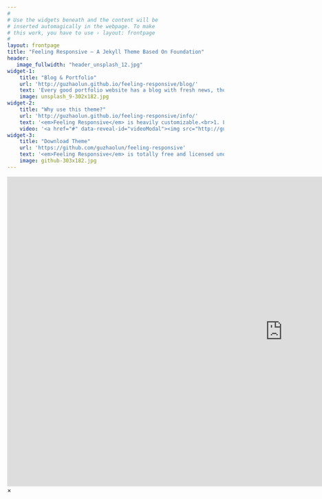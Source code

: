 ```yaml
---
#
# Use the widgets beneath and the content will be
# inserted automagically in the webpage. To make
# this work, you have to use › layout: frontpage
#
layout: frontpage
title: "Feeling Responsive – A Jekyll Theme Based On Foundation"
header:
   image_fullwidth: "header_unsplash_12.jpg"
widget-1:
    title: "Blog & Portfolio"
    url: 'http://guzhaolun.github.io/feeling-responsive/blog/'
    text: 'Every good portfolio website has a blog with fresh news, thoughts and develop&shy;ments of your activities. <em>Feeling Responsive</em> offers you a fully functional blog with an archive page to give readers a quick overview of all your posts.'
    image: unsplash_9-302x182.jpg
widget-2:
    title: "Why use this theme?"
    url: 'http://guzhaolun.github.io/feeling-responsive/info/'
    text: '<em>Feeling Responsive</em> is heavily customizable.<br>1. Language-Support :)<br>2. Optimized for speed and it&#39;s responsive.<br>3. Built on <a href="http://foundation.zurb.com/">Foundation Framework</a>.<br>4. Seven different Headers.<br>5. Customizable navigation, footer,...'
    video: '<a href="#" data-reveal-id="videoModal"><img src="http://guzhaolun.github.io/feeling-responsive/images/start-video-feeling-responsive-302x182.jpg" width="302" height="182" alt=""></a>'
widget-3:
    title: "Download Theme"
    url: 'https://github.com/guzhaolun/feeling-responsive'
    text: '<em>Feeling Responsive</em> is totally free and licensed under the MIT License. Make it your own and do with it what you want. Grab your copy or clone it at GitHub and start your website with it. Then tell me via Twitter <a href="http://twitter.com/guzhaolun">@guzhaolun</a>.'
    image: github-303x182.jpg
---
```



<div id="videoModal" class="reveal-modal large" data-reveal="">
  <div class="flex-video widescreen vimeo" style="display: block;">
    <iframe width="1280" height="720" src="https://www.youtube.com/embed/3b5zCFSmVvU" frameborder="0" allowfullscreen></iframe>
  </div>
  <a class="close-reveal-modal">&#215;</a>
</div>